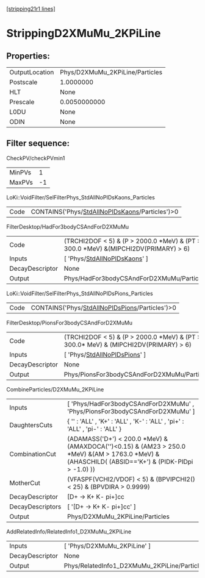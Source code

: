 [[stripping21r1 lines]](./stripping21r1-index)

# StrippingD2XMuMu_2KPiLine

## Properties:

|                |                                 |
|----------------|---------------------------------|
| OutputLocation | Phys/D2XMuMu_2KPiLine/Particles |
| Postscale      | 1.0000000                       |
| HLT            | None                            |
| Prescale       | 0.0050000000                    |
| L0DU           | None                            |
| ODIN           | None                            |

## Filter sequence:

CheckPV/checkPVmin1

|        |     |
|--------|-----|
| MinPVs | 1   |
| MaxPVs | -1  |

LoKi::VoidFilter/SelFilterPhys_StdAllNoPIDsKaons_Particles

|      |                                                                                                      |
|------|------------------------------------------------------------------------------------------------------|
| Code | CONTAINS('Phys/[StdAllNoPIDsKaons](./stripping21r1-commonparticles-stdallnopidskaons)/Particles')\>0 |

FilterDesktop/HadFor3bodyCSAndForD2XMuMu

|                 |                                                                                         |
|-----------------|-----------------------------------------------------------------------------------------|
| Code            | (TRCHI2DOF \< 5) & (P \> 2000.0 \*MeV) & (PT \> 300.0 \*MeV) &(MIPCHI2DV(PRIMARY) \> 6) |
| Inputs          | [ 'Phys/[StdAllNoPIDsKaons](./stripping21r1-commonparticles-stdallnopidskaons)' ]     |
| DecayDescriptor | None                                                                                    |
| Output          | Phys/HadFor3bodyCSAndForD2XMuMu/Particles                                               |

LoKi::VoidFilter/SelFilterPhys_StdAllNoPIDsPions_Particles

|      |                                                                                                      |
|------|------------------------------------------------------------------------------------------------------|
| Code | CONTAINS('Phys/[StdAllNoPIDsPions](./stripping21r1-commonparticles-stdallnopidspions)/Particles')\>0 |

FilterDesktop/PionsFor3bodyCSAndForD2XMuMu

|                 |                                                                                          |
|-----------------|------------------------------------------------------------------------------------------|
| Code            | (TRCHI2DOF \< 5) & (P \> 2000.0 \*MeV) & (PT \> 300.0\* MeV) & (MIPCHI2DV(PRIMARY) \> 6) |
| Inputs          | [ 'Phys/[StdAllNoPIDsPions](./stripping21r1-commonparticles-stdallnopidspions)' ]      |
| DecayDescriptor | None                                                                                     |
| Output          | Phys/PionsFor3bodyCSAndForD2XMuMu/Particles                                              |

CombineParticles/D2XMuMu_2KPiLine

|                  |                                                                                                                                                          |
|------------------|----------------------------------------------------------------------------------------------------------------------------------------------------------|
| Inputs           | [ 'Phys/HadFor3bodyCSAndForD2XMuMu' , 'Phys/PionsFor3bodyCSAndForD2XMuMu' ]                                                                            |
| DaughtersCuts    | { '' : 'ALL' , 'K+' : 'ALL' , 'K-' : 'ALL' , 'pi+' : 'ALL' , 'pi-' : 'ALL' }                                                                             |
| CombinationCut   | (ADAMASS('D+') \< 200.0 \*MeV) & (AMAXDOCA('')\<0.15) & (AM23 \> 250.0 \*MeV) &(AM \> 1763.0 \*MeV) &(AHASCHILD( (ABSID=='K+') & (PIDK-PIDpi \> -1.0) )) |
| MotherCut        | (VFASPF(VCHI2/VDOF) \< 5) & (BPVIPCHI2()\< 25) & (BPVDIRA \> 0.9999)                                                                                     |
| DecayDescriptor  | [D+ -\> K+ K- pi+]cc                                                                                                                                   |
| DecayDescriptors | [ '[D+ -\> K+ K- pi+]cc' ]                                                                                                                           |
| Output           | Phys/D2XMuMu_2KPiLine/Particles                                                                                                                          |

AddRelatedInfo/RelatedInfo1_D2XMuMu_2KPiLine

|                 |                                              |
|-----------------|----------------------------------------------|
| Inputs          | [ 'Phys/D2XMuMu_2KPiLine' ]                |
| DecayDescriptor | None                                         |
| Output          | Phys/RelatedInfo1_D2XMuMu_2KPiLine/Particles |

